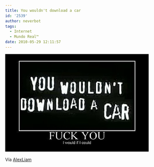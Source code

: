 ```yaml
---
title: You wouldn't download a car
id: '2539'
author: neverbot
tags:
  - Internet
  - Mundo Real™
date: 2010-05-29 12:11:57
---
```


![201005291211.jpg](./you-wouldnt-download-a-car/201005291211.jpg)

Vía [AlexLiam](http://alexliam.tumblr.com/post/178186330/dexae-you-wouldnt-download-a-car)